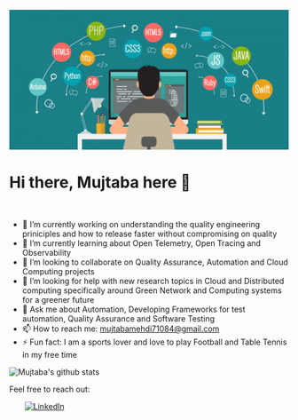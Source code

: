 ![](./images/header.png)

# Hi there, Mujtaba here 👋 

<br>


- 🔭 I’m currently working on understanding the quality engineering priniciples and how to release faster without compromising on quality
- 🌱 I’m currently learning about Open Telemetry, Open Tracing and Observability
- 👯 I’m looking to collaborate on Quality Assurance, Automation and Cloud Computing projects
- 🤔 I’m looking for help with new research topics in Cloud and Distributed computing specifically around Green Network and Computing systems for a greener future
- 💬 Ask me about Automation, Developing Frameworks for test automation, Quality Assurance and Software Testing 
- 📫 How to reach me: mujtabamehdi71084@gmail.com
- ⚡ Fun fact: I am a sports lover and love to play Football and Table Tennis in my free time

![Mujtaba's github stats](https://github-readme-stats.vercel.app/api?username=mujjazi&show_icons=true)

Feel free to reach out:

&nbsp; &nbsp; &nbsp; &nbsp;[![LinkedIn](https://github.com/mujjazi/mujjazi/blob/master/link.ico)](https://www.linkedin.com/in/mujtabamehdi9) 

